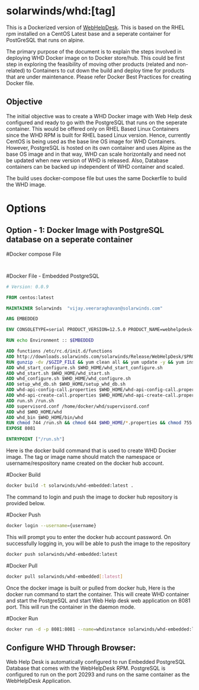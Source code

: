 solarwinds/whd:[tag]
=========

This is a Dockerized version of [WebHelpDesk](http://www.webhelpdesk.com/).  This is based on the RHEL rpm installed on a CentOS Latest base and a seperate container for PostGreSQL that runs on alpine.

The primary purpose of the document is to explain the steps involved in deploying WHD Docker image on to Docker store/hub. This could be first step in exploring the feasibility of moving other products (related and non-related) to Containers to cut down the build and deploy time for products that are under maintenance. Please refer Docker Best Practices for creating Docker file.

Objective
---------

The initial objective was to create a WHD Docker image with Web Help desk configured and ready to go with the PostgreSQL that runs on the seperate container. This would be offered only on RHEL Based Linux Containers since the WHD RPM is built for RHEL based Linux version. Hence, currently CentOS is being used as the base line OS image for WHD Containers. However, PostgreSQL is hosted on its own container and uses Alpine as the base OS image and in that way, WHD can scale horizontally and need not be updated when new version of WHD is released. Also, Database containers can be backed up independent of WHD container and scaled.

The build uses docker-compose file but uses the same Dockerfile to build the WHD image.


Options
========
Option - 1: Docker Image with PostgreSQL database on a seperate container
-------------------------------------------------------------------------

#Docker compose File
```yaml



```
#Docker File - Embedded PostgreSQL 
```Dockerfile
# Version: 0.0.9

FROM centos:latest

MAINTAINER Solarwinds  "vijay.veeraraghavan@solarwinds.com"

ARG EMBEDDED

ENV CONSOLETYPE=serial PRODUCT_VERSION=12.5.0 PRODUCT_NAME=webhelpdesk-12.5.0.1257-1.x86_64.rpm.gz GZIP_FILE=webhelpdesk.rpm.gz RPM_FILE=webhelpdesk.rpm EMBEDDED=${EMBEDDED:-true} WHD_HOME=/usr/local/webhelpdesk

RUN echo Environment :: $EMBEDDED

ADD functions /etc/rc.d/init.d/functions 
ADD http://downloads.solarwinds.com/solarwinds/Release/WebHelpDesk/$PRODUCT_VERSION/Linux/$PRODUCT_NAME /$GZIP_FILE
RUN gunzip -dv /$GZIP_FILE && yum clean all && yum update -y && yum install -y python-setuptools && easy_install supervisor && yum install -y -v /$RPM_FILE  && rm /$RPM_FILE && yum clean all && cp $WHD_HOME/conf/whd.conf.orig $WHD_HOME/conf/whd.conf && sed -i 's/^PRIVILEGED_NETWORKS=[[:space:]]*$/PRIVILEGED_NETWORKS=0.0.0.0\/0/g' $WHD_HOME/conf/whd.conf
ADD whd_start_configure.sh $WHD_HOME/whd_start_configure.sh
ADD whd_start.sh $WHD_HOME/whd_start.sh
ADD whd_configure.sh $WHD_HOME/whd_configure.sh
ADD setup_whd_db.sh $WHD_HOME/setup_whd_db.sh
ADD whd-api-config-call.properties $WHD_HOME/whd-api-config-call.properties
ADD whd-api-create-call.properties $WHD_HOME/whd-api-create-call.properties
ADD run.sh /run.sh
ADD supervisord.conf /home/docker/whd/supervisord.conf
ADD whd $WHD_HOME/whd
ADD whd_bin $WHD_HOME/bin/whd
RUN chmod 744 /run.sh && chmod 644 $WHD_HOME/*.properties && chmod 755 $WHD_HOME/whd && chmod 744 $WHD_HOME/*.sh && chmod 755 $WHD_HOME/bin/whd 
EXPOSE 8081

ENTRYPOINT ["/run.sh"]
```
Here is the docker build command that is used to create WHD Docker image. The tag or image name should match the namespace or username/respository name created on the docker hub account.

#Docker Build 
```sh
docker build -t solarwinds/whd-embedded:latest .
```
The command to login and push the image to docker hub repository is provided below.

#Docker Push 
```sh
docker login --username={username}
```
This will prompt you to enter the docker hub account password. On successfully logging in, you will be able to push the image to the repository 

```sh
docker push solarwinds/whd-embedded:latest 
```

#Docker Pull 
```sh
docker pull solarwinds/whd-embedded[:latest]
```
 
Once the docker image is built or pulled from docker hub, Here is the docker run command to start the container. This will create WHD container and start the PostgreSQL and start Web Help desk web application on 8081 port. This will run the container in the daemon mode.

#Docker Run 
```sh
docker run -d -p 8081:8081 --name=whdinstance solarwinds/whd-embedded:latest 
```


Configure WHD Through Browser:
-----------------------------

Web Help Desk is automatically configured to run Embedded PostgreSQL Database that comes with the WebHelpDesk RPM.
PostgreSQL is configured to run on the port 20293 and runs on the same container as the WebHelpDesk Application.


